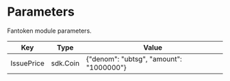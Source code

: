 # Parameters

Fantoken module parameters.

| Key        | Type     | Value                                   |
| ---------- | -------- | --------------------------------------- |
| IssuePrice | sdk.Coin | {"denom": "ubtsg", "amount": "1000000"} |